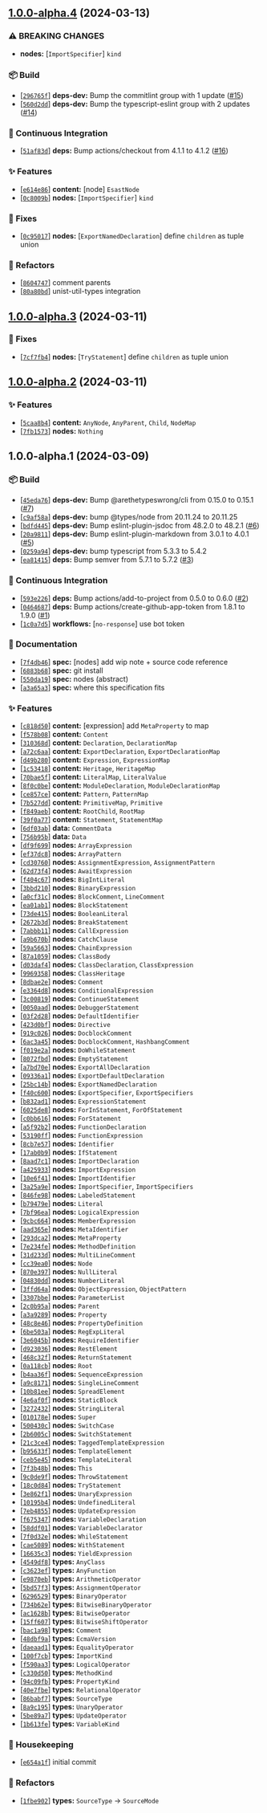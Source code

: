 ## [1.0.0-alpha.4](https://github.com/flex-development/esast/compare/1.0.0-alpha.3...1.0.0-alpha.4) (2024-03-13)

### ⚠ BREAKING CHANGES

- **nodes:** [`ImportSpecifier`] `kind`

### :package: Build

- [[`296765f`](https://github.com/flex-development/esast/commit/296765ffd952d7d759efd79431de542cb55df2d3)] **deps-dev:** Bump the commitlint group with 1 update ([#15](https://github.com/flex-development/esast/issues/15))
- [[`560d2dd`](https://github.com/flex-development/esast/commit/560d2dd78fd0b40a68034d35a1aeb0463586ff30)] **deps-dev:** Bump the typescript-eslint group with 2 updates ([#14](https://github.com/flex-development/esast/issues/14))

### :robot: Continuous Integration

- [[`51af83d`](https://github.com/flex-development/esast/commit/51af83d2552263100e99be406627a4985e89fa1b)] **deps:** Bump actions/checkout from 4.1.1 to 4.1.2 ([#16](https://github.com/flex-development/esast/issues/16))

### :sparkles: Features

- [[`e614e86`](https://github.com/flex-development/esast/commit/e614e867caf9991b17e8aef4fd6ae375b33e9ecb)] **content:** [node] `EsastNode`
- [[`0c8009b`](https://github.com/flex-development/esast/commit/0c8009b6822b5963e76ee5e61d4ecab61269db00)] **nodes:** [`ImportSpecifier`] `kind`

### :bug: Fixes

- [[`0c95017`](https://github.com/flex-development/esast/commit/0c950173bd387bc12dced0dfa87b034b21bab383)] **nodes:** [`ExportNamedDeclaration`] define `children` as tuple union

### :mechanical_arm: Refactors

- [[`8604747`](https://github.com/flex-development/esast/commit/86047473dec6ec07335cbda8ede6d398b21b1094)] comment parents
- [[`80a80bd`](https://github.com/flex-development/esast/commit/80a80bd81617fc49285a5a014015969d3d059190)] unist-util-types integration

## [1.0.0-alpha.3](https://github.com/flex-development/esast/compare/1.0.0-alpha.2...1.0.0-alpha.3) (2024-03-11)

### :bug: Fixes

- [[`7cf7fb4`](https://github.com/flex-development/esast/commit/7cf7fb474ac107f3cb906468ab940c63e88804c1)] **nodes:** [`TryStatement`] define `children` as tuple union

## [1.0.0-alpha.2](https://github.com/flex-development/esast/compare/1.0.0-alpha.1...1.0.0-alpha.2) (2024-03-11)

### :sparkles: Features

- [[`5caa8b4`](https://github.com/flex-development/esast/commit/5caa8b44baabe71053b98fbde5b856efd76c9070)] **content:** `AnyNode`, `AnyParent`, `Child`, `NodeMap`
- [[`7fb1573`](https://github.com/flex-development/esast/commit/7fb15735a90f90e6bb6816b28f81382cc94971dd)] **nodes:** `Nothing`

## 1.0.0-alpha.1 (2024-03-09)

### :package: Build

- [[`45eda76`](https://github.com/flex-development/esast/commit/45eda76f99e6e462d0e82219e2e684487737d623)] **deps-dev:** Bump @arethetypeswrong/cli from 0.15.0 to 0.15.1 ([#7](https://github.com/flex-development/esast/issues/7))
- [[`c9af58a`](https://github.com/flex-development/esast/commit/c9af58aff69cae03cc557e5d05ddf19e129998a6)] **deps-dev:** bump @types/node from 20.11.24 to 20.11.25
- [[`bdfd445`](https://github.com/flex-development/esast/commit/bdfd4457170f674a50a106a343a09e5b82e128ac)] **deps-dev:** Bump eslint-plugin-jsdoc from 48.2.0 to 48.2.1 ([#6](https://github.com/flex-development/esast/issues/6))
- [[`20a9811`](https://github.com/flex-development/esast/commit/20a9811d241928a2a770e455531e25fb802d212b)] **deps-dev:** Bump eslint-plugin-markdown from 3.0.1 to 4.0.1 ([#5](https://github.com/flex-development/esast/issues/5))
- [[`0259a94`](https://github.com/flex-development/esast/commit/0259a941d55ca80c984b08e1b6c7b18e69000735)] **deps-dev:** bump typescript from 5.3.3 to 5.4.2
- [[`ea81415`](https://github.com/flex-development/esast/commit/ea81415ac555d0a867a6aea7bcb8b10df4a49541)] **deps:** Bump semver from 5.7.1 to 5.7.2 ([#3](https://github.com/flex-development/esast/issues/3))

### :robot: Continuous Integration

- [[`593e226`](https://github.com/flex-development/esast/commit/593e226258df8187c054c0168a9281c6a41f64a9)] **deps:** Bump actions/add-to-project from 0.5.0 to 0.6.0 ([#2](https://github.com/flex-development/esast/issues/2))
- [[`0464687`](https://github.com/flex-development/esast/commit/0464687939ae2d30b8443f817c93ada67bb54eaa)] **deps:** Bump actions/create-github-app-token from 1.8.1 to 1.9.0 ([#1](https://github.com/flex-development/esast/issues/1))
- [[`1c0a7d5`](https://github.com/flex-development/esast/commit/1c0a7d58ce8cc56a114b60c0aa8a49e582a9e22b)] **workflows:** [`no-response`] use bot token

### :pencil: Documentation

- [[`7f4db46`](https://github.com/flex-development/esast/commit/7f4db464c2d7fbbccb1bd257cc52a06abea77519)] **spec:** [nodes] add wip note + source code reference
- [[`6883b68`](https://github.com/flex-development/esast/commit/6883b684f9f6387628c71e7c18127ae134f0bdcb)] **spec:** git install
- [[`550da19`](https://github.com/flex-development/esast/commit/550da19f1b6459d3d02e6af59df88d371864676c)] **spec:** nodes (abstract)
- [[`a3a65a3`](https://github.com/flex-development/esast/commit/a3a65a301e8e944e264fcc8c9eb596a6743e6652)] **spec:** where this specification fits

### :sparkles: Features

- [[`c818d50`](https://github.com/flex-development/esast/commit/c818d50f128e19ce97c5b04b364d81cf46574b7e)] **content:** [expression] add `MetaProperty` to map
- [[`f578b08`](https://github.com/flex-development/esast/commit/f578b085fb3416029a273e4bc0fa4e87d5f56bc7)] **content:** `Content`
- [[`310368d`](https://github.com/flex-development/esast/commit/310368d7d769a4f1e2ff5bb9dbac698383b7e921)] **content:** `Declaration`, `DeclarationMap`
- [[`a72c6aa`](https://github.com/flex-development/esast/commit/a72c6aab70b19f5348c217d59f0f184430980ea9)] **content:** `ExportDeclaration`, `ExportDeclarationMap`
- [[`d49b280`](https://github.com/flex-development/esast/commit/d49b280aefd366daa0af5b29063de44f4d21ee8e)] **content:** `Expression`, `ExpressionMap`
- [[`1c53418`](https://github.com/flex-development/esast/commit/1c534186d2268edb6fe1f66494dee44af81b2536)] **content:** `Heritage`, `HeritageMap`
- [[`70bae5f`](https://github.com/flex-development/esast/commit/70bae5f1592f80d03c949f261373810c4ab35368)] **content:** `LiteralMap`, `LiteralValue`
- [[`8f0c0be`](https://github.com/flex-development/esast/commit/8f0c0be33ec2f558ed92c4538e24109f9e7af9ed)] **content:** `ModuleDeclaration`, `ModuleDeclarationMap`
- [[`ce857ce`](https://github.com/flex-development/esast/commit/ce857ce6c0d9482ecf21be7cbf01ddb5b633c325)] **content:** `Pattern`, `PatternMap`
- [[`7b527dd`](https://github.com/flex-development/esast/commit/7b527dd801d9611ecd55e2d23420ceeec0e5358e)] **content:** `PrimitiveMap`, `Primitive`
- [[`f849aeb`](https://github.com/flex-development/esast/commit/f849aeb5973b30f636f088fed19002318e05065f)] **content:** `RootChild`, `RootMap`
- [[`39f0a77`](https://github.com/flex-development/esast/commit/39f0a77319ce0fe4a9ce47c0be746d64081363d9)] **content:** `Statement`, `StatementMap`
- [[`6df03ab`](https://github.com/flex-development/esast/commit/6df03ab4742359f437c9e1445de98f751e525220)] **data:** `CommentData`
- [[`756b95b`](https://github.com/flex-development/esast/commit/756b95b61cff0a62bb33a3a45b15f7d9b3940769)] **data:** `Data`
- [[`df9f699`](https://github.com/flex-development/esast/commit/df9f6993bcfef16135d833ace927e9f946843906)] **nodes:** `ArrayExpression`
- [[`ef37dc8`](https://github.com/flex-development/esast/commit/ef37dc8b8e81ff85eeba488b1b30e88ab5bce54f)] **nodes:** `ArrayPattern`
- [[`cd30760`](https://github.com/flex-development/esast/commit/cd307600267a71fc2bac6d8d38409f68443c65bf)] **nodes:** `AssignmentExpression`, `AssignmentPattern`
- [[`62d73f4`](https://github.com/flex-development/esast/commit/62d73f4f5b2e290c34ed78bfaf283fd89e704b30)] **nodes:** `AwaitExpression`
- [[`f404c67`](https://github.com/flex-development/esast/commit/f404c67e5ef67cfe2a70813599b6478d974b6e16)] **nodes:** `BigIntLiteral`
- [[`3bbd210`](https://github.com/flex-development/esast/commit/3bbd210eb09e317be461c827e5c3b41f82ede136)] **nodes:** `BinaryExpression`
- [[`a0cf31c`](https://github.com/flex-development/esast/commit/a0cf31c7a814bc76103c9cbb4a5f22a893720387)] **nodes:** `BlockComment`, `LineComment`
- [[`ea01ab1`](https://github.com/flex-development/esast/commit/ea01ab18f6803cc2359d130d3b162f470bbfbbf3)] **nodes:** `BlockStatement`
- [[`73de415`](https://github.com/flex-development/esast/commit/73de4153ac1c466595ce5c9c602c4455ee98a761)] **nodes:** `BooleanLiteral`
- [[`2672b3d`](https://github.com/flex-development/esast/commit/2672b3d0dfe635ac0a40523008ac1c9f3b5dad43)] **nodes:** `BreakStatement`
- [[`7abbb11`](https://github.com/flex-development/esast/commit/7abbb11d2fc24306ca48d4b2b5ab70904f122e92)] **nodes:** `CallExpression`
- [[`a9b670b`](https://github.com/flex-development/esast/commit/a9b670b46d7d2e88931d7657e24740685da134d5)] **nodes:** `CatchClause`
- [[`59a5663`](https://github.com/flex-development/esast/commit/59a566393583bf712d160c2acae2232b9b71396a)] **nodes:** `ChainExpression`
- [[`87a1059`](https://github.com/flex-development/esast/commit/87a105914d6267f5fe0547fc1f40aa56d9a4184c)] **nodes:** `ClassBody`
- [[`d03daf4`](https://github.com/flex-development/esast/commit/d03daf40dd529da502786842d2059b6483b2242c)] **nodes:** `ClassDeclaration`, `ClassExpression`
- [[`9969358`](https://github.com/flex-development/esast/commit/99693583078cb3116aeb953788a6e6441cfb56bc)] **nodes:** `ClassHeritage`
- [[`8dbae2e`](https://github.com/flex-development/esast/commit/8dbae2e219079f9d25d195660c8637fcc5e2b6d2)] **nodes:** `Comment`
- [[`e3364d8`](https://github.com/flex-development/esast/commit/e3364d84e93a3baa528b01edaaaed0f6978d394c)] **nodes:** `ConditionalExpression`
- [[`3c00819`](https://github.com/flex-development/esast/commit/3c008199a05df32abc81ca109dd47cd34c8f00de)] **nodes:** `ContinueStatement`
- [[`0050aad`](https://github.com/flex-development/esast/commit/0050aad40c1eef98ec79792a652a112639ec21f4)] **nodes:** `DebuggerStatement`
- [[`03f2d28`](https://github.com/flex-development/esast/commit/03f2d283ffe7849e5281a14e87f2aff90aa5d739)] **nodes:** `DefaultIdentifier`
- [[`423d0bf`](https://github.com/flex-development/esast/commit/423d0bf467807302af657bfa804bfc7426f22eb3)] **nodes:** `Directive`
- [[`919c026`](https://github.com/flex-development/esast/commit/919c026630f31536692338a30c10408177a003e4)] **nodes:** `DocblockComment`
- [[`6ac3a45`](https://github.com/flex-development/esast/commit/6ac3a45760f6032a1e4f1341576bfc64b53e6e8b)] **nodes:** `DocblockComment`, `HashbangComment`
- [[`f019e2a`](https://github.com/flex-development/esast/commit/f019e2ad44b42119161e6eb88cfe941da11fd359)] **nodes:** `DoWhileStatement`
- [[`8072fbd`](https://github.com/flex-development/esast/commit/8072fbdc29c489ec7a66673eadfbf7728fb3cc73)] **nodes:** `EmptyStatement`
- [[`a7bd70e`](https://github.com/flex-development/esast/commit/a7bd70e3020c445560e0901ca4c8215e10de9136)] **nodes:** `ExportAllDeclaration`
- [[`09336a1`](https://github.com/flex-development/esast/commit/09336a15b73afeadbd6d054e3e96a90fff4120d5)] **nodes:** `ExportDefaultDeclaration`
- [[`25bc14b`](https://github.com/flex-development/esast/commit/25bc14b945d426acf66cd22b4d959f70e2b6cdc4)] **nodes:** `ExportNamedDeclaration`
- [[`f40c600`](https://github.com/flex-development/esast/commit/f40c600ee2c66e8c141b9cd08dee94c894b1aab9)] **nodes:** `ExportSpecifier`, `ExportSpecifiers`
- [[`b832ad1`](https://github.com/flex-development/esast/commit/b832ad1ecc35f5341e9aedc0bc15501e2b72c989)] **nodes:** `ExpressionStatement`
- [[`6025de8`](https://github.com/flex-development/esast/commit/6025de81e8a17399f19d9f30c527dc00dac74de5)] **nodes:** `ForInStatement`, `ForOfStatement`
- [[`c0bb616`](https://github.com/flex-development/esast/commit/c0bb616736d2b4e1babfbcdd501c9b8639d389d8)] **nodes:** `ForStatement`
- [[`a5f92b2`](https://github.com/flex-development/esast/commit/a5f92b23f492adb073a1ab57d79027ed6b11bef0)] **nodes:** `FunctionDeclaration`
- [[`53190ff`](https://github.com/flex-development/esast/commit/53190ff4babc0f1f84ebc88b60436fd3fa682a55)] **nodes:** `FunctionExpression`
- [[`8cb7e57`](https://github.com/flex-development/esast/commit/8cb7e5742272d3138144b0dbf614cec39d96db62)] **nodes:** `Identifier`
- [[`17ab0b9`](https://github.com/flex-development/esast/commit/17ab0b95f069070323a767143374e683d2a08f8f)] **nodes:** `IfStatement`
- [[`8aad7c1`](https://github.com/flex-development/esast/commit/8aad7c1437c441a1a84e12d5c1fc742e56090716)] **nodes:** `ImportDeclaration`
- [[`a425933`](https://github.com/flex-development/esast/commit/a425933b298d63fcc024d088f617d7d498290b63)] **nodes:** `ImportExpression`
- [[`10e6f41`](https://github.com/flex-development/esast/commit/10e6f41fd06abcc74a52b27e4da970dd8fdf524a)] **nodes:** `ImportIdentifier`
- [[`3a25a9e`](https://github.com/flex-development/esast/commit/3a25a9eeeb5b52bf396db3bb17659ee3e51e4700)] **nodes:** `ImportSpecifier`, `ImportSpecifiers`
- [[`846fe98`](https://github.com/flex-development/esast/commit/846fe98a9aebc55fb9f205033a918bb2986f120c)] **nodes:** `LabeledStatement`
- [[`b79479e`](https://github.com/flex-development/esast/commit/b79479e1bea078b92d1f101bc30735509cfeeb3b)] **nodes:** `Literal`
- [[`7bf96ea`](https://github.com/flex-development/esast/commit/7bf96ea536314b4734797a53737c20bab65c6a3b)] **nodes:** `LogicalExpression`
- [[`9cbc664`](https://github.com/flex-development/esast/commit/9cbc664f2e328cadc668b87efef6fbd3ef26551a)] **nodes:** `MemberExpression`
- [[`aad365e`](https://github.com/flex-development/esast/commit/aad365e6f45fab8d291598b194b39bc81a2beb4a)] **nodes:** `MetaIdentifier`
- [[`293dca2`](https://github.com/flex-development/esast/commit/293dca2faecf7695711f91155abf36f30330d405)] **nodes:** `MetaProperty`
- [[`7e234fe`](https://github.com/flex-development/esast/commit/7e234fea7877d0029f20aa4911531a47fc538ead)] **nodes:** `MethodDefinition`
- [[`31d233d`](https://github.com/flex-development/esast/commit/31d233dc2802b4591d313e049c37b11f94f1d35f)] **nodes:** `MultiLineComment`
- [[`cc39ea0`](https://github.com/flex-development/esast/commit/cc39ea04c9d14dbceed0d118dc90eba00e62e949)] **nodes:** `Node`
- [[`870e397`](https://github.com/flex-development/esast/commit/870e397ed01aa96183bf62afbb381573c2d97512)] **nodes:** `NullLiteral`
- [[`04830dd`](https://github.com/flex-development/esast/commit/04830dd7dd352339f40c42b9f4fb227794d654fb)] **nodes:** `NumberLiteral`
- [[`3ffd64a`](https://github.com/flex-development/esast/commit/3ffd64af03495a7c8a0274b52d62ee7d892c6eb8)] **nodes:** `ObjectExpression`, `ObjectPattern`
- [[`3307bbe`](https://github.com/flex-development/esast/commit/3307bbe363538071bcba0df61cf858f990149f9e)] **nodes:** `ParameterList`
- [[`2c0b95a`](https://github.com/flex-development/esast/commit/2c0b95a7cadfe27005e6aa38082fc2b02635138b)] **nodes:** `Parent`
- [[`a3a9289`](https://github.com/flex-development/esast/commit/a3a9289d53a71482289c823d950f72dc4b3c34d3)] **nodes:** `Property`
- [[`48c8e46`](https://github.com/flex-development/esast/commit/48c8e462bdb9f599dd5595d51c115df5758d71fe)] **nodes:** `PropertyDefinition`
- [[`6be503a`](https://github.com/flex-development/esast/commit/6be503a9ec618a0d6ad4b2c2290178f8aa3cbb67)] **nodes:** `RegExpLiteral`
- [[`3e6045b`](https://github.com/flex-development/esast/commit/3e6045bc10b84413ff35bd3f56f9c23d10a7a3d6)] **nodes:** `RequireIdentifier`
- [[`d923036`](https://github.com/flex-development/esast/commit/d9230368f1cda98d85c875c9cb5352332a7223c3)] **nodes:** `RestElement`
- [[`468c32f`](https://github.com/flex-development/esast/commit/468c32f874c793b528bca26f46a0c0bca107964e)] **nodes:** `ReturnStatement`
- [[`0a118cb`](https://github.com/flex-development/esast/commit/0a118cbb8bbe2288e51b5e1f9ef9e6729befd658)] **nodes:** `Root`
- [[`b4aa36f`](https://github.com/flex-development/esast/commit/b4aa36f339f5d5aa602ad0ae66286a02b593ad3d)] **nodes:** `SequenceExpression`
- [[`a9c8171`](https://github.com/flex-development/esast/commit/a9c81716e2a00ff296dbf9347faea4d9a16dc40e)] **nodes:** `SingleLineComment`
- [[`10b81ee`](https://github.com/flex-development/esast/commit/10b81eee1e56fbbcf41c4b26a6a7371938a1a676)] **nodes:** `SpreadElement`
- [[`4e6af0f`](https://github.com/flex-development/esast/commit/4e6af0f07a9e73cf343d8d48f3b96970160b75e2)] **nodes:** `StaticBlock`
- [[`3272432`](https://github.com/flex-development/esast/commit/32724322c77d41af959e0fac6c54930566cf15e4)] **nodes:** `StringLiteral`
- [[`010178e`](https://github.com/flex-development/esast/commit/010178e50e9989801854007d297cba47a3e56be3)] **nodes:** `Super`
- [[`500430c`](https://github.com/flex-development/esast/commit/500430c390518f1417de5d0181921c2417bf188c)] **nodes:** `SwitchCase`
- [[`2b6005c`](https://github.com/flex-development/esast/commit/2b6005c1a2b4eeff4b6a4c0869ad031ceb32b1ac)] **nodes:** `SwitchStatement`
- [[`21c3ce4`](https://github.com/flex-development/esast/commit/21c3ce448b67afd733edcd748d8289982b9826c4)] **nodes:** `TaggedTemplateExpression`
- [[`b95633f`](https://github.com/flex-development/esast/commit/b95633f52f10f10e74c4377226371dc031c709a0)] **nodes:** `TemplateElement`
- [[`ceb5e45`](https://github.com/flex-development/esast/commit/ceb5e45c7649a2826c0924db4538059b0edb5647)] **nodes:** `TemplateLiteral`
- [[`7f3b48b`](https://github.com/flex-development/esast/commit/7f3b48b6ffb1033caea6fe597aa40cf9a5bc0892)] **nodes:** `This`
- [[`9c0de9f`](https://github.com/flex-development/esast/commit/9c0de9f45af51cc2afb043c7a401369b2f1f9904)] **nodes:** `ThrowStatement`
- [[`18c0d84`](https://github.com/flex-development/esast/commit/18c0d84185cda305b5d6685648aee0734a6345e1)] **nodes:** `TryStatement`
- [[`3e862f1`](https://github.com/flex-development/esast/commit/3e862f1b4ce9db6e281a103cc52048e683814168)] **nodes:** `UnaryExpression`
- [[`10195b4`](https://github.com/flex-development/esast/commit/10195b4cff32a1ae72b41238fc357e627917bb50)] **nodes:** `UndefinedLiteral`
- [[`7eb4855`](https://github.com/flex-development/esast/commit/7eb4855053978256452594c68b0280949b2f77f9)] **nodes:** `UpdateExpression`
- [[`f675347`](https://github.com/flex-development/esast/commit/f675347831612d85ff68f8c28255de5f026cbfbb)] **nodes:** `VariableDeclaration`
- [[`58ddf01`](https://github.com/flex-development/esast/commit/58ddf01515d198179e9ea076a8bdf3b7284c1008)] **nodes:** `VariableDeclarator`
- [[`7f0d32e`](https://github.com/flex-development/esast/commit/7f0d32e5491b4f5a5cd73208f050178deb4ff721)] **nodes:** `WhileStatement`
- [[`cae5089`](https://github.com/flex-development/esast/commit/cae50897066bb20faa02b267f224b4afe9053f31)] **nodes:** `WithStatement`
- [[`16635c3`](https://github.com/flex-development/esast/commit/16635c3043f9dde1540c212727b3aec47b466dcf)] **nodes:** `YieldExpression`
- [[`4549df8`](https://github.com/flex-development/esast/commit/4549df83cad8b3a1bff096da758a06e4ea43ffd8)] **types:** `AnyClass`
- [[`c3623ef`](https://github.com/flex-development/esast/commit/c3623ef5500b903bcbd0730a387fe575b0178280)] **types:** `AnyFunction`
- [[`e9870eb`](https://github.com/flex-development/esast/commit/e9870eb9651188730fde4b769da5b27a816e63d9)] **types:** `ArithmeticOperator`
- [[`5bd57f3`](https://github.com/flex-development/esast/commit/5bd57f3b308f27a6c9c877b52935ac3f1122d20e)] **types:** `AssignmentOperator`
- [[`6296529`](https://github.com/flex-development/esast/commit/6296529bdcd6cc510a01a4d44627e48748eeb5d3)] **types:** `BinaryOperator`
- [[`734b62e`](https://github.com/flex-development/esast/commit/734b62e30914ba2a74c5274b7c13fef23e7ba9b6)] **types:** `BitwiseBinaryOperator`
- [[`ac1628b`](https://github.com/flex-development/esast/commit/ac1628b46b972e645154cea42e18f98b8f9ae2e8)] **types:** `BitwiseOperator`
- [[`15ff607`](https://github.com/flex-development/esast/commit/15ff6074cd5333496029fc6c1c2e8a8b83d706a2)] **types:** `BitwiseShiftOperator`
- [[`bac1a98`](https://github.com/flex-development/esast/commit/bac1a98cde853d1caa75cab122b0d00da9964110)] **types:** `Comment`
- [[`48dbf9a`](https://github.com/flex-development/esast/commit/48dbf9abd6424e0e295ae6463a90603c1d027847)] **types:** `EcmaVersion`
- [[`daeaad1`](https://github.com/flex-development/esast/commit/daeaad1d68bd1053dd8fcd768b5413089ae58bec)] **types:** `EqualityOperator`
- [[`100f7cb`](https://github.com/flex-development/esast/commit/100f7cb68e55cfa08276ab796484fbeebeecfc3e)] **types:** `ImportKind`
- [[`f590aa3`](https://github.com/flex-development/esast/commit/f590aa39e60bd2d42cb388e36d8bde3db0c1119d)] **types:** `LogicalOperator`
- [[`c330d50`](https://github.com/flex-development/esast/commit/c330d5042ae3315a30243b756607221a5c486bf7)] **types:** `MethodKind`
- [[`94c09fb`](https://github.com/flex-development/esast/commit/94c09fbdd48d5c0cf999a467cc933b5722cd3c69)] **types:** `PropertyKind`
- [[`40e7fbe`](https://github.com/flex-development/esast/commit/40e7fbe21f1ea3af05ff87c7e13fceaaacb94bf8)] **types:** `RelationalOperator`
- [[`86babf7`](https://github.com/flex-development/esast/commit/86babf7e86230eda61df812b8cdf6d6aeddb8b19)] **types:** `SourceType`
- [[`8a9c195`](https://github.com/flex-development/esast/commit/8a9c19564d7ccae360b2fff7bf0bcf0de451fd1d)] **types:** `UnaryOperator`
- [[`5be89a7`](https://github.com/flex-development/esast/commit/5be89a784e0fd879d01dc529a1c532f2dde8d0d5)] **types:** `UpdateOperator`
- [[`1b613fe`](https://github.com/flex-development/esast/commit/1b613fec523d5b26f84392017d86cf687e2ae7e2)] **types:** `VariableKind`

### :house_with_garden: Housekeeping

- [[`e654a1f`](https://github.com/flex-development/esast/commit/e654a1fc39858cff33216f2543b8c86c2b7250cf)] initial commit

### :mechanical_arm: Refactors

- [[`1fbe902`](https://github.com/flex-development/esast/commit/1fbe902a306f53e9c8a4fadb88e8cd24a8dc0cd2)] **types:** `SourceType` -> `SourceMode`





